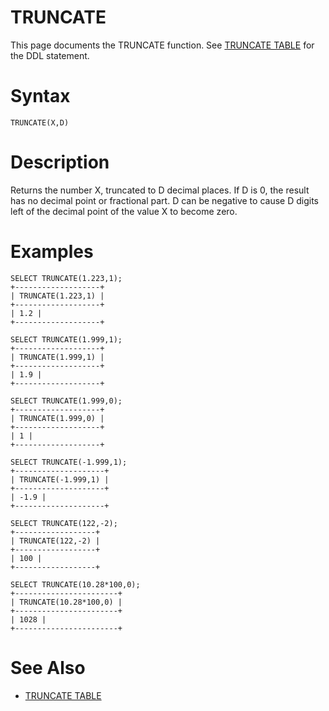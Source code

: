 # TRUNCATE

This page documents the TRUNCATE function. See [TRUNCATE TABLE](../../table-statements/truncate-table.md) for the DDL statement.

#

# Syntax

```
TRUNCATE(X,D)
```

#

# Description

Returns the number X, truncated to D decimal places. If D is 0, the
result has no decimal point or fractional part. D can be negative to
cause D digits left of the decimal point of the value X to become
zero.

#

# Examples

```
SELECT TRUNCATE(1.223,1);
+-------------------+
| TRUNCATE(1.223,1) |
+-------------------+
| 1.2 |
+-------------------+

SELECT TRUNCATE(1.999,1);
+-------------------+
| TRUNCATE(1.999,1) |
+-------------------+
| 1.9 |
+-------------------+

SELECT TRUNCATE(1.999,0); 
+-------------------+
| TRUNCATE(1.999,0) |
+-------------------+
| 1 |
+-------------------+

SELECT TRUNCATE(-1.999,1);
+--------------------+
| TRUNCATE(-1.999,1) |
+--------------------+
| -1.9 |
+--------------------+

SELECT TRUNCATE(122,-2);
+------------------+
| TRUNCATE(122,-2) |
+------------------+
| 100 |
+------------------+

SELECT TRUNCATE(10.28*100,0);
+-----------------------+
| TRUNCATE(10.28*100,0) |
+-----------------------+
| 1028 |
+-----------------------+
```

#

# See Also

* [TRUNCATE TABLE](../../table-statements/truncate-table.md)